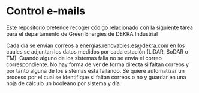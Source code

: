 # Control e-mails

Este repositorio pretende recoger código relacionado con la siguiente tarea para el departamento de Green Energies de DEKRA Industrial

Cada día se envian correos a energias.renovables.es@dekra.com en los cuales se adjuntan los datos medidos por cada estación (LiDAR, SoDAR o TM).
Cuando alguno de los sistemas falla no se envía el correo correspondiente.
No hay forma de ver de forma directa si faltan correos y por tanto alguna de los sistemas está fallando.
Se quiere automatizar un proceso por el cual se identifique si faltan correos o no y guardar en una hoja de cálculo un booleano por sistema y día.

